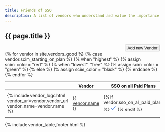 ```yaml
---
title: Friends of SSO
description: A list of vendors who understand and value the importance of security.
---
```


## {{ page.title }}

<div style="text-align: right;">
  <a href="{{ site.github_url }}/issues/new?template=new-vendor.md" target="_blank"><button>Add new Vendor</button></a>
</div>

<table class="sortable">
  <thead>
    <tr>
      <th class="sorttable_nosort"></th>
      <th>Vendor</th>
      <th>SSO on all Paid Plans</th>
      <th>SSO on Free Plans</th>
      <th>SCIM starting on Plan</th>
      <th>Source</th>
      <th>Updated</th>
      <th class="sorttable_nosort"></th>
    </tr>
  </thead>
  <tbody>
    {% for vendor in site.vendors_good %}
      {% case vendor.scim_starting_on_plan %}
        {% when "highest" %}
          {% assign scim_color = "red" %}
        {% when "lowest", "free" %}
          {% assign scim_color = "green" %}
        {% else %}
          {% assign scim_color = "black" %}
      {% endcase %}
      <tr>
        <td class="actions">
          {% include vendor_logo.html vendor_url=vendor.vendor_url vendor_name=vendor.name %}
        </td>
        <td><a href="{{ vendor.vendor_url }}" target="_blank">{{ vendor.name }}</a></td>
        <td>
          {% if vendor.sso_on_all_paid_plans %}
            <img src="img/checkmark_blue.svg" width="20" height="20" alt="Yes" />
          {% endif %}
        </td>
        <td>
          {% if vendor.sso_on_free_plans %}
            <img src="img/checkmark_green.svg" width="20" height="20" alt="Yes" />
          {% endif %}
        </td>
        <td style="color: {{ scim_color }}; font-weight: bold; text-align: center;">
          {{ vendor.scim_starting_on_plan }}
        </td>
        <td style="text-align: center;">
          {% include vendor_pricing_sources.html pricing_sources=vendor.sources %}
        </td>
        <td>{{ vendor.updated_at }}</td>
        <td class="actions">
          {% include vendor_edit_link.html vendor_path=vendor.path vendor_name=vendor.name %}
        </td>
      </tr>
    {% endfor %}
  </tbody>
</table>

{% include vendor_table_footer.html %}